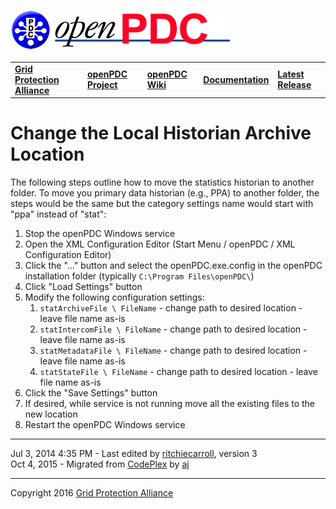 [![The Open Source Phasor Data Concentrator](openPDC_Logo.png)](openPDC_Home.md "The Open Source Phasor Data Concentrator")

|   |   |   |   |   |
|---|---|---|---|---|
| **[Grid Protection Alliance](http://www.gridprotectionalliance.org "Grid Protection Alliance Home Page")** | **[openPDC Project](https://github.com/GridProtectionAlliance/openPDC "openPDC Project on GitHub")** | **[openPDC Wiki](openPDC_Home.md "openPDC Wiki Home Page")** | **[Documentation](openPDC_Documentation_Home.md "openPDC Documentation Home Page")** | **[Latest Release](https://github.com/GridProtectionAlliance/openPDC/releases "openPDC Releases Home Page")** |

# Change the Local Historian Archive Location

The following steps outline how to move the statistics historian to another folder. To move you primary data historian (e.g., PPA) to another folder, the steps would be the same but the category settings name would start with "ppa" instead of "stat":

1. Stop the openPDC Windows service
2. Open the XML Configuration Editor (Start Menu / openPDC / XML Configuration Editor)
2. Click the "..." button and select the openPDC.exe.config in the openPDC installation folder (typically `C:\Program Files\openPDC\`)
3. Click "Load Settings" button 
4. Modify the following configuration settings:
    1. `statArchiveFile \ FileName` - change path to desired location - leave file name as-is
    2. `statIntercomFile \ FileName` - change path to desired location - leave file name as-is
    3. `statMetadataFile \ FileName` - change path to desired location - leave file name as-is
    4. `statStateFile \ FileName` - change path to desired location - leave file name as-is
5. Click the "Save Settings" button
6. If desired, while service is not running move all the existing files to the new location
7. Restart the openPDC Windows service

---

Jul 3, 2014 4:35 PM - Last edited by [ritchiecarroll](https://github.com/ritchiecarroll), version 3  
Oct 4, 2015 - Migrated from [CodePlex](https://openpdc.codeplex.com/wikipage?title=Move%20Local%20Historian%20to%20Another%20Folder) by [aj](https://github.com/ajstadlin)

---

Copyright 2016 [Grid Protection Alliance](http://www.gridprotectionalliance.org)